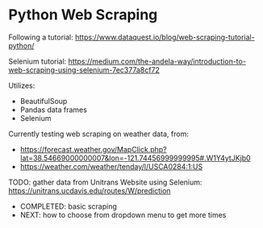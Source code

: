 # Python Web Scraping
Following a tutorial: https://www.dataquest.io/blog/web-scraping-tutorial-python/

Selenium tutorial: https://medium.com/the-andela-way/introduction-to-web-scraping-using-selenium-7ec377a8cf72

Utilizes:
- BeautifulSoup
- Pandas data frames
- Selenium

Currently testing web scraping on weather data, from:
- https://forecast.weather.gov/MapClick.php?lat=38.54669000000007&lon=-121.74456999999995#.W1Y4ytJKjb0
- https://weather.com/weather/tenday/l/USCA0284:1:US

TODO: gather data from Unitrans Website using Selenium: https://unitrans.ucdavis.edu/routes/W/prediction
- COMPLETED: basic scraping
- NEXT: how to choose from dropdown menu to get more times